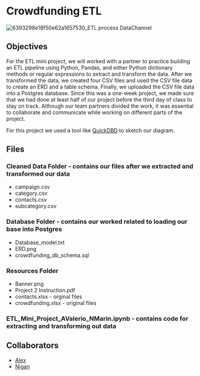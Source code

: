 # Crowdfunding ETL

![6393298e18f50e62a1657530_ETL process DataChannel](https://github.com/MidnightAlex6/Crowdfunding_ETL/assets/126301312/e35eab5d-9d19-45df-b01d-d46a75702b71)

## Objectives

For the ETL mini project, we will worked with a partner to practice building an ETL pipeline using Python, Pandas, and either Python dictionary methods or regular expressions to extract and transform the data. After we transformed the data, we created four CSV files and used the CSV file data to create an ERD and a table schema. Finally, we uploaded the CSV file data into a Postgres database.
Since this was a one-week project, we made sure that we had done at least half of our project before the third day of class to stay on track.
Although our team partners divided the work, it was essential to collaborate and communicate while working on different parts of the project.

For this project we used a tool like [QuickDBD](https://app.quickdatabasediagrams.com/#/d/pXfEQb) to sketch our diagram.

## Files

### Cleaned Data Folder - contains our files after we extracted and transformed our data

 * campaign.csv
 * category.csv
 * contacts.csv
 * subcategory.csv

### Database Folder - contains our worked related to loading our base into Postgres

 * Database_model.txt
 * ERD.png 
 * crowdfunding_db_schema.sql

### Resources Folder

 * Banner.png
 * Project 2 Instruction.pdf
 * contacts.xlsx - orginal files 
 * crowdfunding.xlsx - original files

### ETL_Mini_Project_AValerio_NMarin.ipynb - contains code for extracting and transforming out data


## Collaborators

  * [Alex](https://github.com/MidnightAlex6)
  * [Nigan](https://github.com/niganmarin)
